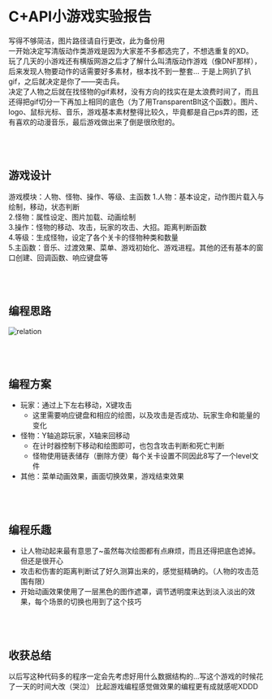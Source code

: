 C+API小游戏实验报告
==================
写得不够简洁，图片路径请自行更改，此为备份用<br>
一开始决定写清版动作类游戏是因为大家差不多都选完了，不想选重复的XD。<br>
玩了几天的小游戏还有横版网游之后才了解什么叫清版动作游戏（像DNF那样），后来发现人物要动作的话需要好多素材，根本找不到一整套… 于是上网扒了扒gif，之后就决定是你了——突击兵。<br>
决定了人物之后就在找怪物的gif素材，没有方向的找实在是太浪费时间了，而且还得把gif切分一下再加上相同的底色（为了用TransparentBlt这个函数）。图片、logo、鼠标光标、音乐，游戏基本素材整得比较久，毕竟都是自己ps弄的图，还有喜欢的动漫音乐，最后游戏做出来了倒是很欣慰的。<br>


<br><br>游戏设计
----------------------
游戏模块：人物、怪物、操作、等级、主函数
1.人物：基本设定，动作图片载入与绘制，移动，状态判断<br>
2.怪物：属性设定、图片加载、动画绘制<br>
3.操作：怪物的移动、攻击，玩家的攻击、大招。距离判断函数<br>
4.等级：生成怪物，设定了各个关卡的怪物种类和数量<br>
5.主函数：音乐、过渡效果、菜单、游戏初始化、游戏进程。其他的还有基本的窗口创建、回调函数、响应键盘等<br>
	

<br><br>编程思路
----------------------
![relation](https://github.com/jckling/C-Game/blob/master/Report%20Images/20170726.png)  


<br><br>编程方案
----------------------
* 玩家：通过上下左右移动，X键攻击
	* 这里需要响应键盘和相应的绘图，以及攻击是否成功、玩家生命和能量的变化
* 怪物：Y轴追踪玩家，X轴来回移动
	* 在计时器控制下移动和绘图即可，也包含攻击判断和死亡判断
	* 怪物使用链表储存（删除方便）每个关卡设置不同因此8写了一个level文件
* 其他：菜单动画效果，画面切换效果，游戏结束效果


<br><br>编程乐趣
----------------------
* 让人物动起来最有意思了~虽然每次绘图都有点麻烦，而且还得把底色滤掉。但还是很开心
* 攻击和伤害的距离判断试了好久测算出来的，感觉挺精确的。（人物的攻击范围有限）
* 开始动画效果使用了一层黑色的图作遮罩，调节透明度来达到淡入淡出的效果，每个场景的切换也用到了这个技巧


<br><br>收获总结
----------------------
以后写这种代码多的程序一定会先考虑好用什么数据结构的…写这个游戏的时候花了一天的时间大改（哭泣）
比起游戏编程感觉做效果的编程更有成就感呢XDDD
